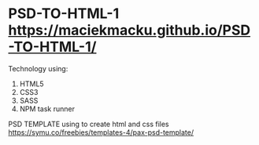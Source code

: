 
# PSD-TO-HTML-1   https://maciekmacku.github.io/PSD-TO-HTML-1/

Technology using:
1. HTML5
2. CSS3
3. SASS 
4. NPM task runner


PSD TEMPLATE using to create html and css files
https://symu.co/freebies/templates-4/pax-psd-template/ 
